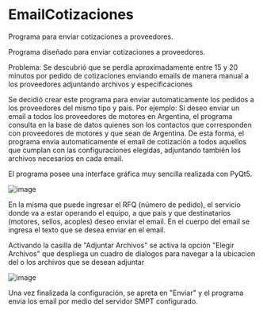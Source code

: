 # EmailCotizaciones
Programa para enviar cotizaciones a proveedores.

Programa diseñado para enviar cotizaciones a proveedores.

Problema: Se descubrió que se perdía aproximadamente entre 15 y 20 minutos por pedido de cotizaciones enviando emails de manera manual a los proveedores adjuntando archivos y especificaciones

Se decidió crear este programa para enviar automaticamente los pedidos a los proveedores del mismo tipo y pais. Por ejemplo: Si deseo enviar un email a todos los proveedores de motores en Argentina, el programa consulta en la base de datos quienes son los contactos que corresponden con proveedores de motores y que sean de Argentina.
De esta forma, el programa envia automaticamente el email de cotización a todos aquellos que cumplan con las configuraciones elegidas, adjuntando también los archivos necesarios en cada email.

El programa posee una interface gráfica muy sencilla realizada con PyQt5.

![image](https://user-images.githubusercontent.com/94491753/167318443-a9429f0c-bb2c-49db-8822-87722ade018b.png)

En la misma que puede ingresar el RFQ (número de pedido), el servicio donde va a estar operando el equipo, a que pais y que destinatarios (motores, sellos, acoples) deseo enviar el email. En el cuerpo del email se ingresa el texto que se desea enviar en el email.

Activando la casilla de "Adjuntar Archivos" se activa la opción "Elegir Archivos" que despliega un cuadro de dialogos para navegar a la ubicacion del o los archivos que se desean adjuntar

![image](https://user-images.githubusercontent.com/94491753/167318608-6ef18f1c-6e92-4d8b-b36a-aea01c99dd4f.png)

Una vez finalizada la configuración, se apreta en "Enviar" y el programa envia los email por medio del servidor SMPT configurado.
